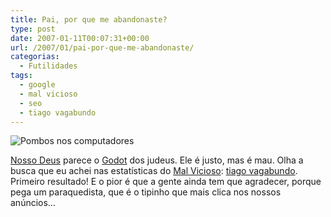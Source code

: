 ```yaml
---
title: Pai, por que me abandonaste?
type: post
date: 2007-01-11T00:07:31+00:00
url: /2007/01/pai-por-que-me-abandonaste/
categorias:
  - Futilidades
tags:
  - google
  - mal vicioso
  - seo
  - tiago vagabundo
---
```


![Pombos nos computadores](/wp-content/uploads/2007/01/pigeon_system-_1__1725614a.gif)

[Nosso Deus][1] parece o [Godot][2] dos judeus. Ele é justo, mas é mau. Olha a busca que eu achei nas estatísticas do [Mal Vicioso][3]: [tiago vagabundo][4]. Primeiro resultado! E o pior é que a gente ainda tem que agradecer, porque pega um paraquedista, que é o tipinho que mais clica nos nossos anúncios…

[1]: http://www.google.com
[2]: http://1001gatos.org/julgandogodot-post/
[3]: http://malvicioso.com/
[4]: http://www.google.com/search?q=tiago+vagabundo
